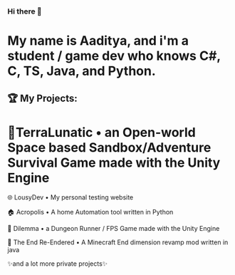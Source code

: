 ### Hi there 👋
# My name is Aaditya, and i'm a student / game dev who knows C#, C, TS, Java, and Python.
## 🏆 My Projects:
# 🔭TerraLunatic • an Open-world Space based Sandbox/Adventure Survival Game made with the Unity Engine

🌐 LousyDev • My personal testing website

🏠 Acropolis • A home Automation tool written in Python

🔫 Dilemma • a Dungeon Runner / FPS Game made with the Unity Engine

🐉 The End Re-Endered • A Minecraft End dimension revamp mod written in java

✨and a lot more private projects✨

